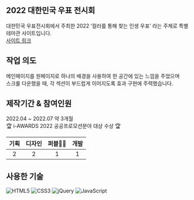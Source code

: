 ## 2022 대한민국 우표 전시회
대한민국 우표전시회에서 주최한 2022 ‘컬러를 통해 찾는 인생 우표’ 라는 주제로 특별 테마관 사이트입니다.<br>
[사이트 링크](https://zxcv950823.cafe24.com/stamp_2022/main/main.html)

## 작업 의도
메인페이지를 원페이지로 하나의 배경을 사용하여 한 공간에 있는 느낌을 주었으며<br>
스크롤 다운했을 때, 각 섹션이 부드럽게 이어지도록 효과 구현에 주력했습니다.<br>

## 제작기간 & 참여인원
2022.04 ~ 2022.07 약 3개월<br>
🏆 i-AWARDS 2022 공공프로모션분야 대상 수상 🏆

|기획|디자인|퍼블👩🏻|개발|
|:---:|:---:|:---:|:---:|
|2|2|1|1|

## 사용한 기술
![HTML5](https://img.shields.io/badge/html5-%23E34F26.svg?style=for-the-badge&logo=html5&logoColor=white)
![CSS3](https://img.shields.io/badge/css3-%231572B6.svg?style=for-the-badge&logo=css3&logoColor=white)
![jQuery](https://img.shields.io/badge/jquery-%230769AD.svg?style=for-the-badge&logo=jquery&logoColor=white)
![JavaScript](https://img.shields.io/badge/javascript-%23323330.svg?style=for-the-badge&logo=javascript&logoColor=%23F7DF1E)

